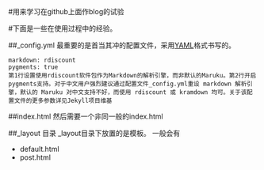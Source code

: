 #用来学习在github上面作blog的试验

#下面是一些在使用过程中的经验。

##_config.yml
最重要的是首当其冲的配置文件，采用[YAML](http://www.ibm.com/developerworks/cn/xml/x-cn-yamlintro/ "YAML简介")格式书写的。

	markdown: rdiscount
	pygments: true
	第1行设置使用rdiscount软件包作为Markdown的解析引擎，而非默认的Maruku。第2行开启pygments支持。对于中文用户强烈建议通过配置文件_config.yml重设 markdown 解析引擎，默认的 Maruku 对中文支持不好，而使用 rdiscount 或 kramdown 均可。关于该配置文件的更多参数详见Jekyll项目维基 

##index.html
然后需要一个非同一般的index.html

##_layout 目录
_layout目录下放置的是模板。
一般会有
* default.html
* post.html

